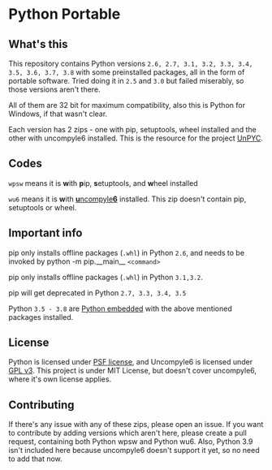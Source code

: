 #  Python Portable

## What's this

This repository contains Python versions `2.6, 2.7, 3.1, 3.2, 3.3, 3.4, 3.5, 3.6, 3.7, 3.8` with some preinstalled packages, all in the form of portable software.  Tried doing it in `2.5` and `3.0` but failed miserably, so those versions aren't there.   

All of them are 32 bit for maximum compatibility, also this is Python for Windows, if that wasn't clear.

Each version has 2 zips - one with pip, setuptools, wheel installed and the other with uncompyle6 installed. This is the resource for the project [UnPYC](https://github.com/FuturisticGoo/UnPYC). 

## Codes

`wpsw` means it is **w**ith **p**ip, **s**etuptools, and **w**heel installed

`wu6` means it is **w**ith [**u**ncompyle**6**](https://github.com/rocky/python-uncompyle6) installed. This zip doesn't contain pip, setuptools or wheel.

## Important info

pip only installs offline packages (`.whl`) in Python `2.6`, and needs to be invoked by python -m pip.\_\_main\_\_ `<command>`

pip only installs offline packages (`.whl`) in Python `3.1,3.2`.

pip will get deprecated in Python `2.7, 3.3, 3.4, 3.5`

Python `3.5 - 3.8` are [Python embedded](https://www.python.org/downloads/windows/) with the above mentioned packages installed.

## License

Python is licensed under [PSF license](https://docs.python.org/3/license.html), and Uncompyle6 is licensed under [GPL v3](https://github.com/rocky/python-uncompyle6/blob/master/COPYING). This project is under MIT License, but doesn't cover uncompyle6, where it's own license applies.

## Contributing

If there's any issue with any of these zips, please open an issue. If you want to contribute by adding versions which aren't here, please create a pull request, containing both Python wpsw and Python wu6. Also, Python 3.9 isn't included here because uncompyle6 doesn't support it yet, so no need to add that now.
